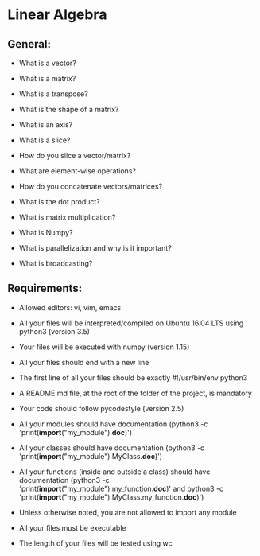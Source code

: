 # Linear Algebra

## General:

 * What is a vector?

 * What is a matrix?

 * What is a transpose?

 * What is the shape of a matrix?

 * What is an axis?

 * What is a slice?

 * How do you slice a vector/matrix?

 * What are element-wise operations?

 * How do you concatenate vectors/matrices?

 * What is the dot product?

 * What is matrix multiplication?

 * What is Numpy?

 * What is parallelization and why is it important?

 * What is broadcasting?


## Requirements:

 * Allowed editors: vi, vim, emacs

 * All your files will be interpreted/compiled on Ubuntu 16.04 LTS using python3 (version 3.5)

 * Your files will be executed with numpy (version 1.15)

 * All your files should end with a new line

 * The first line of all your files should be exactly #!/usr/bin/env python3

 * A README.md file, at the root of the folder of the project, is mandatory

 * Your code should follow pycodestyle (version 2.5)

 * All your modules should have documentation (python3 -c 'print(__import__("my_module").__doc__)')

 * All your classes should have documentation (python3 -c 'print(__import__("my_module").MyClass.__doc__)')

 * All your functions (inside and outside a class) should have documentation (python3 -c 'print(__import__("my_module").my_function.__doc__)' and python3 -c 'print(__import__("my_module").MyClass.my_function.__doc__)')

 * Unless otherwise noted, you are not allowed to import any module

 * All your files must be executable

 * The length of your files will be tested using wc
